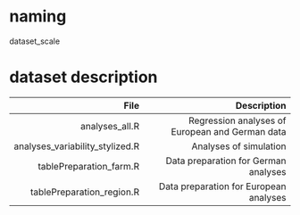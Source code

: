 # naming
dataset_scale

# dataset description
|File        |Description |
| ----------:| ----------:|  
|analyses_all.R| Regression analyses of European and German data|
|analyses_variability_stylized.R| Analyses of simulation| 
|tablePreparation_farm.R | Data preparation for German analyses |
|tablePreparation_region.R | Data preparation for European analyses |


